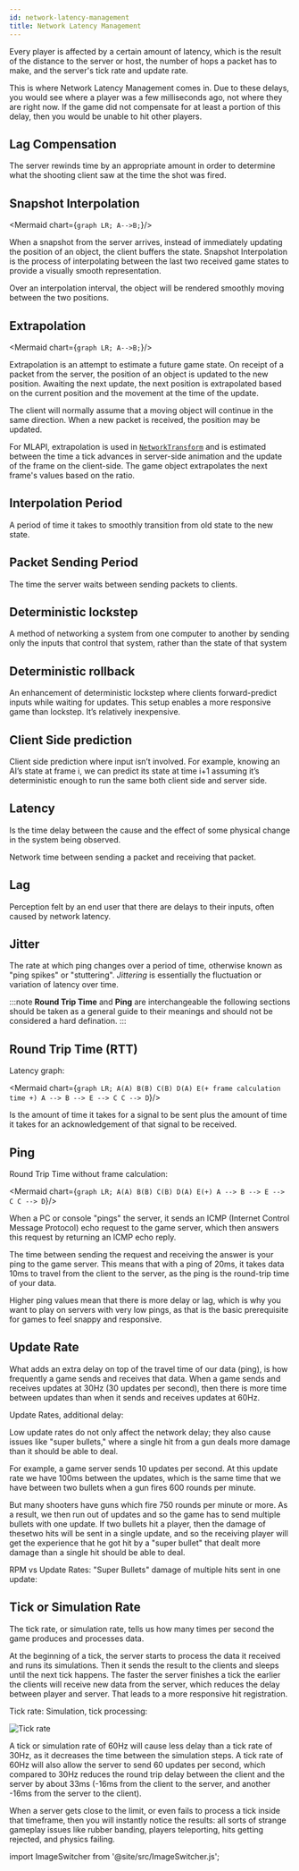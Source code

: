 ```yaml
---
id: network-latency-management
title: Network Latency Management
---
```


Every player is affected by a certain amount of latency, which is the result of the distance to the server or host, the number of hops a packet has to make, and the server's tick rate and update rate.

This is where Network Latency Management comes in. Due to these delays, you would see where a player was a few milliseconds ago, not where they are right now. If the game did not compensate for at least a portion of this delay, then you would be unable to hit other players.

## Lag Compensation 

The server rewinds time by an appropriate amount in order to determine what the shooting client saw at the time the shot was fired.

## Snapshot Interpolation

<Mermaid chart={`
	graph LR;
		A-->B;
`}/>

When a snapshot from the server arrives, instead of immediately updating the position of an object, the client buffers the state. Snapshot Interpolation is the process of interpolating between the last two received game states to provide a visually smooth representation. 

Over an interpolation interval, the object will be rendered smoothly moving between the two positions. 

## Extrapolation


<Mermaid chart={`
	graph LR;
		A-->B;
`}/>

Extrapolation is an attempt to estimate a future game state. On receipt of a packet from the server, the position of an object is updated to the new position. Awaiting the next update, the next position is extrapolated based on the current position and the movement at the time of the update. 

The client will normally assume that a moving object will continue in the same direction. When a new packet is received, the position may be updated.

For MLAPI, extrapolation is used in [`NetworkTransform`](../../components/networktransform.md) and is estimated between the time a tick advances in server-side animation and the update of the frame on the client-side. The game object extrapolates the next frame's values based on the ratio. 

## Interpolation Period

A period of time it takes to smoothly transition from old state to the new state.

## Packet Sending Period 

The time the server waits between sending packets to clients.

## Deterministic lockstep

A method of networking a system from one computer to another by sending only the inputs that control that system, rather than the state of that system

## Deterministic rollback

An enhancement of deterministic lockstep where clients forward-predict inputs while waiting for updates. This setup enables a more responsive game than lockstep. It’s relatively inexpensive.

## Client Side prediction

Client side prediction where input isn’t involved. For example, knowing an AI’s state at frame i, we can predict its state at time i+1 assuming it’s deterministic enough to run the same both client side and server side.
    
## Latency

Is the time delay between the cause and the effect of some physical change in the system being observed. 

Network time between sending a packet and receiving that packet.

## Lag

Perception felt by an end user that there are delays to their inputs, often caused by network latency. 

## Jitter

The rate at which ping changes over a period of time, otherwise known as "ping spikes" or "stuttering". *Jittering* is essentially the fluctuation or variation of latency over time.

:::note 
**Round Trip Time** and **Ping** are interchangeable  the following sections should be taken as a general guide to their meanings and should not be considered a hard defination.
:::

## Round Trip Time (RTT)

Latency graph:

<Mermaid chart={`
	graph LR;
		A(A)
		B(B)
		C(B)
		D(A)
		E(+ frame calculation time +)
		A --> B --> E --> C
		C --> D
`}/>

Is the amount of time it takes for a signal to be sent plus the amount of time it takes for an acknowledgement of that signal to be received. 

## Ping

Round Trip Time without frame calculation:

<Mermaid chart={`
	graph LR;
		A(A)
		B(B)
		C(B)
		D(A)
		E(+)
		A --> B --> E --> C
		C --> D
`}/>

When a PC or console "pings" the server, it sends an ICMP (Internet Control Message Protocol) echo request to the game server, which then answers this request by returning an ICMP echo reply.

<ImageSwitcher 
lightImageSrc="/img/ping-animation-light.gif?text=LightMode"
darkImageSrc="/img/ping-animation-dark.gif?text=DarkMode"/>

The time between sending the request and receiving the answer is your ping to the game server. This means that with a ping of 20ms, it takes data 10ms to travel from the client to the server, as the ping is the round-trip time of your data.

Higher ping values mean that there is more delay or lag, which is why you want to play on servers with very low pings, as that is the basic prerequisite for games to feel snappy and responsive.

## Update Rate

What adds an extra delay on top of the travel time of our data (ping), is how frequently a game sends and receives that data. When a game sends and receives updates at 30Hz (30 updates per second), then there is more time between updates than when it sends and receives updates at 60Hz.

Update Rates, additional delay:

<ImageSwitcher 
lightImageSrc="/img/update-rates-light.png?text=LightMode"
darkImageSrc="/img/update-rates-dark.png?text=DarkMode"/>

Low update rates do not only affect the network delay; they also cause issues like "super bullets," where a single hit from a gun deals more damage than it should be able to deal. 

For example, a game server sends 10 updates per second. At this update rate we have 100ms between the updates, which is the same time that we have between two bullets when a gun fires 600 rounds per minute.

But many shooters have guns which fire 750 rounds per minute or more. As a result, we then run out of updates and so the game has to send multiple bullets with one update. If two bullets hit a player, then the damage of thesetwo hits will be sent in a single update, and so the receiving player will get the experience that he got hit by a "super bullet" that dealt more damage than a single hit should be able to deal.

RPM vs Update Rates: "Super Bullets" damage of multiple hits sent in one update:

<ImageSwitcher 
lightImageSrc="/img/rpm_update_rates-light.png?text=LightMode"
darkImageSrc="/img/rpm_update_rates-dark.png?text=DarkMode"/>

## Tick or Simulation Rate

The tick rate, or simulation rate, tells us how many times per second the game produces and processes data.

At the beginning of a tick, the server starts to process the data it received and runs its simulations. Then it sends the result to the clients and sleeps until the next tick happens. The faster the server finishes a tick the earlier the clients will receive new data from the server, which reduces the delay between player and server. That leads to a more responsive hit registration. 

Tick rate: Simulation, tick processing:

![Tick rate](/img/tick_rate.png)

A tick or simulation rate of 60Hz will cause less delay than a tick rate of 30Hz, as it decreases the time between the simulation steps. A tick rate of 60Hz will also allow the server to send 60 updates per second, which compared to 30Hz reduces the round trip delay between the client and the server by about 33ms (-16ms from the client to the server, and another -16ms from the server to the client).

When a server gets close to the limit, or even fails to process a tick inside that timeframe, then you will instantly notice the results: all sorts of strange gameplay issues like rubber banding, players teleporting, hits getting rejected, and physics failing.

import ImageSwitcher from '@site/src/ImageSwitcher.js';